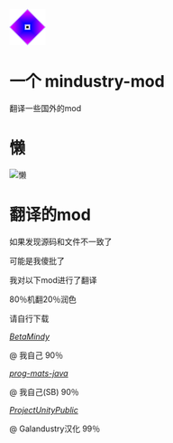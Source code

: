 ![Logo](icon-small.png)
# 一个 mindustry-mod
翻译一些国外的mod
# 懒
![懒](http://zidian.shufaai.com/uploads/zidian/xingshu/1_092412460S052.jpg)
# 翻译的mod

如果发现源码和文件不一致了

可能是我傻批了

我对以下mod进行了翻译

80％机翻20％润色

请自行下载

_[BetaMindy](https://github.com/sk7725/BetaMindy)_

@ 我自己 90％

_[prog-mats-java](https://github.com/meepoffaith/prog-mats-java)_

@ 我自己(SB) 90％

_[ProjectUnityPublic](https://github.com/avantteam/projectunitypublic)_

@ Galandustry汉化 99％

 
 
